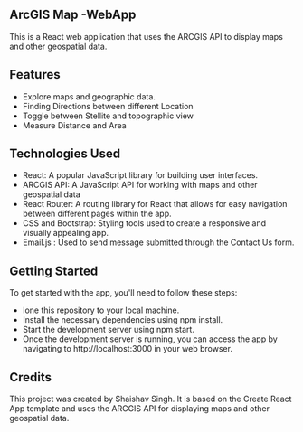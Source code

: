 ## **ArcGIS Map -WebApp**
This is a React web application that uses the ARCGIS API to display maps and other geospatial data.

## **Features**
- Explore maps and geographic data.
- Finding Directions between different Location
- Toggle between Stellite and topographic view
- Measure Distance and Area
## **Technologies Used**
- React: A popular JavaScript library for building user interfaces.
- ARCGIS API: A JavaScript API for working with maps and other geospatial data
- React Router: A routing library for React that allows for easy navigation between different pages within the app.
- CSS and Bootstrap: Styling tools used to create a responsive and visually appealing app.
- Email.js : Used to send message submitted through the Contact Us form.
## **Getting Started**
To get started with the app, you'll need to follow these steps:

- lone this repository to your local machine.
- Install the necessary dependencies using npm install.
- Start the development server using npm start.
- Once the development server is running, you can access the app by navigating to http://localhost:3000 in your web browser.

## **Credits**
This project was created by Shaishav Singh. It is based on the Create React App template and uses the ARCGIS API for displaying maps and other geospatial data.
